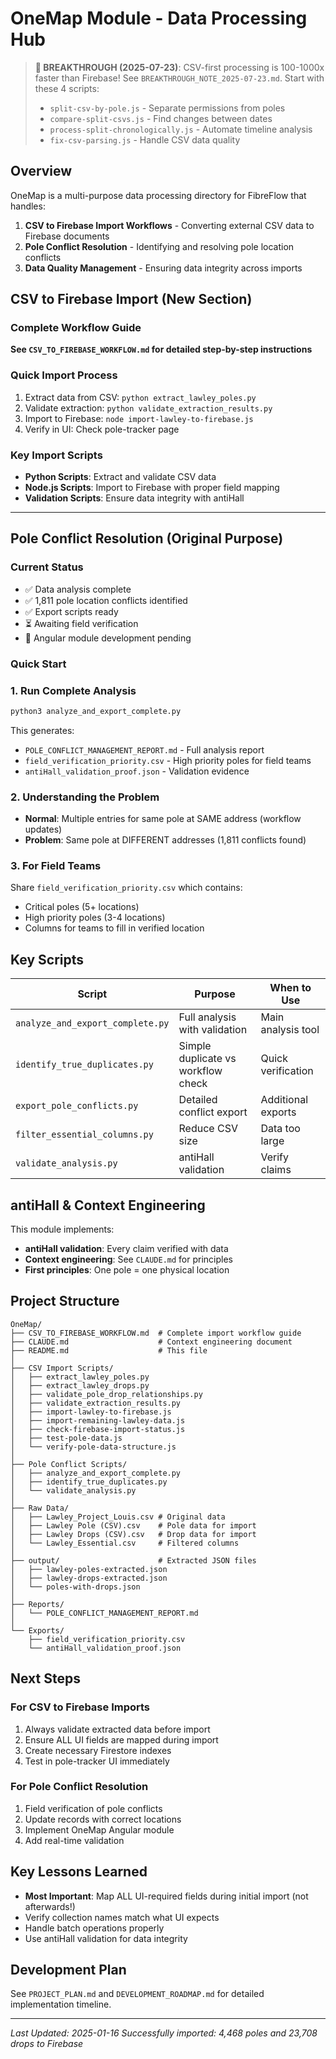 # OneMap Module - Data Processing Hub

> **📍 BREAKTHROUGH (2025-07-23)**: CSV-first processing is 100-1000x faster than Firebase!
> See `BREAKTHROUGH_NOTE_2025-07-23.md`. Start with these 4 scripts:
> - `split-csv-by-pole.js` - Separate permissions from poles
> - `compare-split-csvs.js` - Find changes between dates
> - `process-split-chronologically.js` - Automate timeline analysis
> - `fix-csv-parsing.js` - Handle CSV data quality

## Overview
OneMap is a multi-purpose data processing directory for FibreFlow that handles:
1. **CSV to Firebase Import Workflows** - Converting external CSV data to Firebase documents
2. **Pole Conflict Resolution** - Identifying and resolving pole location conflicts
3. **Data Quality Management** - Ensuring data integrity across imports

## CSV to Firebase Import (New Section)

### Complete Workflow Guide
**See `CSV_TO_FIREBASE_WORKFLOW.md` for detailed step-by-step instructions**

### Quick Import Process
1. Extract data from CSV: `python extract_lawley_poles.py`
2. Validate extraction: `python validate_extraction_results.py`
3. Import to Firebase: `node import-lawley-to-firebase.js`
4. Verify in UI: Check pole-tracker page

### Key Import Scripts
- **Python Scripts**: Extract and validate CSV data
- **Node.js Scripts**: Import to Firebase with proper field mapping
- **Validation Scripts**: Ensure data integrity with antiHall

---

## Pole Conflict Resolution (Original Purpose)

### Current Status
- ✅ Data analysis complete
- ✅ 1,811 pole location conflicts identified
- ✅ Export scripts ready
- ⏳ Awaiting field verification
- 🔲 Angular module development pending

### Quick Start

### 1. Run Complete Analysis
```bash
python3 analyze_and_export_complete.py
```

This generates:
- `POLE_CONFLICT_MANAGEMENT_REPORT.md` - Full analysis report
- `field_verification_priority.csv` - High priority poles for field teams
- `antiHall_validation_proof.json` - Validation evidence

### 2. Understanding the Problem
- **Normal**: Multiple entries for same pole at SAME address (workflow updates)
- **Problem**: Same pole at DIFFERENT addresses (1,811 conflicts found)

### 3. For Field Teams
Share `field_verification_priority.csv` which contains:
- Critical poles (5+ locations) 
- High priority poles (3-4 locations)
- Columns for teams to fill in verified location

## Key Scripts

| Script | Purpose | When to Use |
|--------|---------|-------------|
| `analyze_and_export_complete.py` | Full analysis with validation | Main analysis tool |
| `identify_true_duplicates.py` | Simple duplicate vs workflow check | Quick verification |
| `export_pole_conflicts.py` | Detailed conflict export | Additional exports |
| `filter_essential_columns.py` | Reduce CSV size | Data too large |
| `validate_analysis.py` | antiHall validation | Verify claims |

## antiHall & Context Engineering

This module implements:
- **antiHall validation**: Every claim verified with data
- **Context engineering**: See `CLAUDE.md` for principles
- **First principles**: One pole = one physical location

## Project Structure
```
OneMap/
├── CSV_TO_FIREBASE_WORKFLOW.md  # Complete import workflow guide
├── CLAUDE.md                    # Context engineering document
├── README.md                    # This file
│
├── CSV Import Scripts/
│   ├── extract_lawley_poles.py
│   ├── extract_lawley_drops.py
│   ├── validate_pole_drop_relationships.py
│   ├── validate_extraction_results.py
│   ├── import-lawley-to-firebase.js
│   ├── import-remaining-lawley-data.js
│   ├── check-firebase-import-status.js
│   ├── test-pole-data.js
│   └── verify-pole-data-structure.js
│
├── Pole Conflict Scripts/
│   ├── analyze_and_export_complete.py
│   ├── identify_true_duplicates.py
│   └── validate_analysis.py
│
├── Raw Data/
│   ├── Lawley_Project_Louis.csv # Original data
│   ├── Lawley Pole (CSV).csv    # Pole data for import
│   ├── Lawley Drops (CSV).csv   # Drop data for import
│   └── Lawley_Essential.csv     # Filtered columns
│
├── output/                      # Extracted JSON files
│   ├── lawley-poles-extracted.json
│   ├── lawley-drops-extracted.json
│   └── poles-with-drops.json
│
├── Reports/
│   └── POLE_CONFLICT_MANAGEMENT_REPORT.md
│
└── Exports/
    ├── field_verification_priority.csv
    └── antiHall_validation_proof.json
```

## Next Steps

### For CSV to Firebase Imports
1. Always validate extracted data before import
2. Ensure ALL UI fields are mapped during import
3. Create necessary Firestore indexes
4. Test in pole-tracker UI immediately

### For Pole Conflict Resolution
1. Field verification of pole conflicts
2. Update records with correct locations
3. Implement OneMap Angular module
4. Add real-time validation

## Key Lessons Learned
- **Most Important**: Map ALL UI-required fields during initial import (not afterwards!)
- Verify collection names match what UI expects
- Handle batch operations properly
- Use antiHall validation for data integrity

## Development Plan
See `PROJECT_PLAN.md` and `DEVELOPMENT_ROADMAP.md` for detailed implementation timeline.

---
*Last Updated: 2025-01-16*
*Successfully imported: 4,468 poles and 23,708 drops to Firebase*